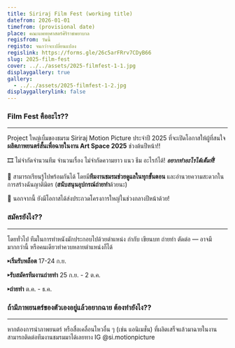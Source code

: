 ```yaml
---
title: Siriraj Film Fest (working title)
datefrom: 2026-01-01
timefrom: (provisional date)
place: คณะแพทยศาสตร์ศิริราชพยาบาล
regisfrom: วันนี้
registo: จนกว่าจะเปลี่ยนแปลง
regislink: https://forms.gle/26c5arFRrv7CDyB66
slug: 2025-film-fest
cover: ../../assets/2025-filmfest-1-1.jpg
displaygallery: true
gallery:
  - ../../assets/2025-filmfest-1-2.jpg
displaygallerylink: false
---
```

### Film Fest คืออะไร??

* * *

Project ใหญ่เบิ้มของชมรม Siriraj Motion Picture ประจำปี 2025 ที่จะเปิดโอกาสให้ผู้ที่สนใจ**ผลิตภาพยนตร์สั้นเพื่อฉายในงาน Art Space 2025** ช่วงต้นปีหน้า!!

🎞️ ไม่จำกัดจำนวนทีม จำนวนเรื่อง ไม่จำกัดความยาว แนว ธีม อะไรก้ได้! **_อยากทำอะไรได้เต็มที่!_**

📸 สามารถเรียนรู้ไปพร้อมกันได้ โดยมี**ทีมงานชมรมช่วยดูแลในทุกขั้นตอน** และอำนวยความสะดวกในการสร้างฉันญาติมิตร (**สนับสนุนอุปกรณ์ถ่ายทำ**ด้วยนะ)

🤩 นอกจากนี้ ยังมีโอกาสได้ส่งประกวดโครงการใหญ่ในช่วงกลางปีหน้าด้วย!

### สมัครยังไง??

* * *

โดยทั่วไป ทีมในการทำหนังมักประกอบไปด้วยตำแหน่ง กำกับ เขียนบท ถ่ายทำ ตัดต่อ — อาจมีมากกว่านี้ หรือคนเดียวทำควบหลายตำแหน่งก็ได้

**▸เริ่มรับพล็อต** 17-24 ก.ย.

**▸รับสมัครทีมงานถ่ายทำ** 25 ก.ย. - 2 ต.ค.

**▸ถ่ายทำ** ต.ค. - ธ.ค.

### ถ้ามีภาพยนตร์ของตัวเองอยู่แล้วอยากฉาย ต้องทำยังไง??

* * *

หากต้องการนำภาพยนตร์ หรือสื่อเคลื่อนไหวอื่น ๆ (เช่น แอนิเมชั่น) ที่ผลิตเสร็จแล้วมาฉายในงาน สามารถติดต่อทีมงานชมรมมาได้เลยทาง IG @si.motionpicture